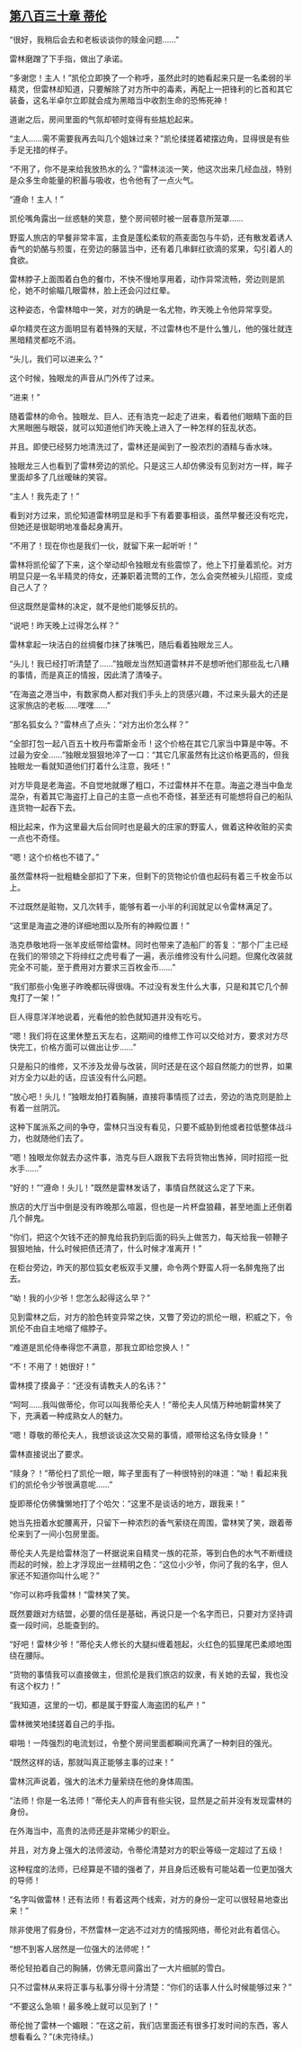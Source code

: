 ## [第八百三十章 蒂伦](https://www.xxbiquge.com/11_11222/9016122.html)


  “很好，我稍后会去和老板谈谈你的赎金问题……”

  雷林磨蹭了下手指，做出了承诺。

  “多谢您！主人！”凯伦立即换了一个称呼，虽然此时的她看起来只是一名柔弱的半精灵，但雷林却知道，只要解除了对方所中的毒素，再配上一把锋利的匕首和其它装备，这名半卓尔立即就会成为黑暗当中收割生命的恐怖死神！

  道谢之后，房间里面的气氛却顿时变得有些尴尬起来。

  “主人……需不需要我再去叫几个姐妹过来？”凯伦揉搓着裙摆边角，显得很是有些手足无措的样子。

  “不用了，你不是来给我放热水的么？”雷林淡淡一笑，他这次出来几经血战，特别是众多生命能量的积蓄与吸收，也令他有了一点火气。

  “遵命！主人！”

  凯伦嘴角露出一丝惑魅的笑意，整个房间顿时被一层春意所笼罩……

  野蛮人旅店的早餐非常丰富，主食是蓬松柔软的燕麦面包与牛奶，还有散发着诱人香气的奶酪与煎蛋，在旁边的藤篮当中，还有着几串鲜红欲滴的浆果，勾引着人的食欲。

  雷林脖子上面围着白色的餐巾，不快不慢地享用着，动作异常流畅，旁边则是凯伦，她不时偷瞄几眼雷林，脸上还会闪过红晕。

  这种姿态，令雷林暗中一笑，对方的确是一名尤物，昨天晚上令他异常享受。

  卓尔精灵在这方面明显有着特殊的天赋，不过雷林也不是什么雏儿，他的强壮就连黑暗精灵都吃不消。

  “头儿，我们可以进来么？”

  这个时候，独眼龙的声音从门外传了过来。

  “进来！”

  随着雷林的命令。独眼龙、巨人、还有浩克一起走了进来，看着他们眼睛下面的巨大黑眼圈与眼袋，就可以知道他们昨天晚上进入了一种怎样的狂乱状态。

  并且。即使已经努力地清洗过了，雷林还是闻到了一股浓烈的酒精与香水味。

  独眼龙三人也看到了雷林旁边的凯伦。只是这三人却仿佛没有见到对方一样，眸子里面却多了几丝暧昧的笑容。

  “主人！我先走了！”

  看到对方过来，凯伦知道雷林明显是和手下有着要事相谈，虽然早餐还没有吃完，但她还是很聪明地准备起身离开。

  “不用了！现在你也是我们一伙，就留下来一起听听！”

  雷林将凯伦留了下来，这个举动却令独眼龙有些震惊了，他上下打量着凯伦。对方明显只是一名半精灵的侍女，还兼职着流莺的工作，怎么会突然被头儿招揽，变成自己人了？

  但这既然是雷林的决定，就不是他们能够反抗的。

  “说吧！昨天晚上过得怎么样？”

  雷林拿起一块洁白的丝绸餐巾抹了抹嘴巴，随后看着独眼龙三人。

  “头儿！我已经打听清楚了……”独眼龙当然知道雷林并不是想听他们那些乱七八糟的事情，而是真正的情报，因此清了清嗓子。

  “在海盗之港当中，有数家商人都对我们手头上的货感兴趣，不过来头最大的还是这家旅店的老板……嘿嘿……”

  “那名狐女么？”雷林点了点头：“对方出价怎么样？”

  “全部打包一起八百五十枚丹布雷斯金币！这个价格在其它几家当中算是中等。不过最为安全……”独眼龙狠狠地淬了一口：“其它几家虽然有比这价格更高的，但我独眼龙一看就知道他们打着什么注意，我呸！”

  对方毕竟是老海盗。不自觉地就爆了粗口，不过雷林并不在意。海盗之港当中鱼龙混杂，有着其它海盗打上自己的主意一点也不奇怪，甚至还有可能想将自己的船队连货物一起吞下去。

  相比起来，作为这里最大后台同时也是最大的庄家的野蛮人，做着这种收赃的买卖一点也不奇怪。

  “嗯！这个价格也不错了。”

  虽然雷林将一批粗糖全部扣了下来，但剩下的货物论价值也起码有着三千枚金币以上。

  不过既然是赃物，又几次转手，能够有着一小半的利润就足以令雷林满足了。

  “这里是海盗之港的详细地图以及所有的神殿位置！”

  浩克恭敬地将一张羊皮纸带给雷林。同时也带来了造船厂的答复：“那个厂主已经在我们的带领之下将绯红之虎号看了一遍，表示维修没有什么问题。但魔化改装就完全不可能，至于费用对方要求三百枚金币……”

  “我们那些小兔崽子昨晚都玩得很嗨。不过没有发生什么大事，只是和其它几个醉鬼打了一架！”

  巨人得意洋洋地说着，光看他的脸色就知道并没有吃亏。

  “嗯！我们将在这里休整五天左右，这期间的维修工作可以交给对方，要求对方尽快完工，价格方面可以做出让步……”

  只是船只的维修，又不涉及龙骨与改装，同时还是在这个超自然能力的世界，如果对方全力以赴的话，应该没有什么问题。

  “放心吧！头儿！”独眼龙拍打着胸脯，直接将事情揽了过去，旁边的浩克则是脸上有着一丝阴沉。

  这种下属派系之间的争夺，雷林只当没有看见，只要不威胁到他或者拉低整体战斗力，也就随他们去了。

  “嗯！独眼龙你就去办这件事，浩克与巨人跟我下去将货物出售掉，同时招揽一批水手……”

  “好的！”“遵命！头儿！”既然是雷林发话了，事情自然就这么定了下来。

  旅店的大厅当中倒是没有昨晚那么喧嚣，但也是一片杯盘狼藉，甚至地面上还倒着几个醉鬼。

  “你们，把这个欠钱不还的醉鬼给我扔到后面的码头上做苦力，每天给我一顿鞭子狠狠地抽，什么时候把债还清了，什么时候才准离开！”

  在柜台旁边，昨天的那位狐女老板双手叉腰，命令两个野蛮人将一名醉鬼拖了出去。

  “呦！我的小少爷！您怎么起得这么早？”

  见到雷林之后，对方的脸色转变异常之快，又瞥了旁边的凯伦一眼，积威之下，令凯伦不由自主地缩了缩脖子。

  “难道是凯伦侍奉得您不满意，那我立即给您换人！”

  “不！不用了！她很好！”

  雷林摸了摸鼻子：“还没有请教夫人的名讳？”

  “呵呵……我叫做蒂伦，你可以叫我蒂伦夫人！”蒂伦夫人风情万种地朝雷林笑了下，充满着一种成熟女人的魅力。

  “嗯！尊敬的蒂伦夫人，我想谈谈这次交易的事情，顺带给这名侍女赎身！”

  雷林直接说出了要求。

  “赎身？！”蒂伦扫了凯伦一眼，眸子里面有了一种很特别的味道：“呦！看起来我们的凯伦令少爷很满意呢……”

  旋即蒂伦仿佛慵懒地打了个哈欠：“这里不是谈话的地方，跟我来！”

  她当先扭着水蛇腰离开，只留下一种浓烈的香气萦绕在周围，雷林笑了笑，跟着蒂伦来到了一间小包房里面。

  蒂伦夫人先是给雷林泡了一杯据说来自精灵一族的花茶，等到白色的水气不断缠绕而起的时候，脸上才浮现出一丝精明之色：“这位小少爷，你问了我的名字，但人家还不知道你叫什么呢？”

  “你可以称呼我雷林！”雷林笑了笑。

  既然要跟对方结盟，必要的信任是基础，再说只是一个名字而已，只要对方坚持调查一段时间，总能查到的。

  “好吧！雷林少爷！”蒂伦夫人修长的大腿纠缠着翘起，火红色的狐狸尾巴柔顺地围绕在腰际。

  “货物的事情我可以直接做主，但凯伦是我们旅店的奴隶，有关她的去留，我也没有这个权力！”

  “我知道，这里的一切，都是属于野蛮人海盗团的私产！”

  雷林微笑地揉搓着自己的手指。

  噼啪！一阵强烈的电流划过，令整个房间里面都瞬间充满了一种刺目的强光。

  “既然这样的话，那就叫真正能够主事的过来！”

  雷林沉声说着，强大的法术力量萦绕在他的身体周围。

  “法师！你是一名法师！”蒂伦夫人的声音有些尖锐，显然是之前并没有发现雷林的身份。

  在外海当中，高贵的法师还是非常稀少的职业。

  并且，对方身上强大的法师波动，令蒂伦清楚对方的职业等级一定超过了五级！

  这种程度的法师，已经算是不错的强者了，并且身后还极有可能站着一位更加强大的导师！

  “名字叫做雷林！还有法师！有着这两个线索，对方的身份一定可以很轻易地查出来！”

  除非使用了假身份，不然雷林一定逃不过对方的情报网络，蒂伦对此有着信心。

  “想不到客人居然是一位强大的法师呢！”

  蒂伦轻拍着自己的胸脯，仿佛无意间露出了一大片细腻的雪白。

  只不过雷林从来将正事与私事分得十分清楚：“你们的话事人什么时候能够过来？”

  “不要这么急嘛！最多晚上就可以见到了！”

  蒂伦抛了雷林一个媚眼：“在这之前，我们店里面还有很多打发时间的东西，客人想看看么？”(未完待续。)
